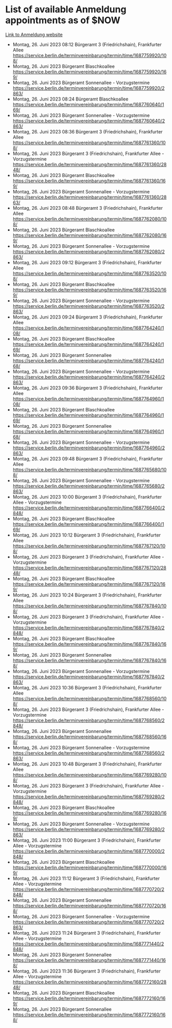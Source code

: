 # List of available Anmeldung appointments as of $NOW
[Link to Anmeldung website](https://service.berlin.de/terminvereinbarung/termin/tag.php?termin=1&anliegen[]=120686&dienstleisterlist=122210,122217,327316,122219,327312,122227,327314,122231,327346,122243,327348,122254,122252,329742,122260,329745,122262,329748,122271,327278,122273,327274,122277,327276,330436,122280,327294,122282,327290,122284,327292,122291,327270,122285,327266,122286,327264,122296,327268,150230,329760,122297,327286,122294,327284,122312,329763,122314,329775,122304,327330,122311,327334,122309,327332,317869,122281,327352,122279,329772,122283,122276,327324,122274,327326,122267,329766,122246,327318,122251,327320,122257,327322,122208,327298,122226,327300&herkunft=http%3A%2F%2Fservice.berlin.de%2Fdienstleistung%2F120686%2F)
- Montag, 26. Juni 2023 08:12 Bürgeramt 3 (Friedrichshain), Frankfurter Allee https://service.berlin.de/terminvereinbarung/termin/time/1687759920/108/
- Montag, 26. Juni 2023  Bürgeramt Blaschkoallee https://service.berlin.de/terminvereinbarung/termin/time/1687759920/169/
- Montag, 26. Juni 2023  Bürgeramt Sonnenallee - Vorzugstermine https://service.berlin.de/terminvereinbarung/termin/time/1687759920/2863/
- Montag, 26. Juni 2023 08:24 Bürgeramt Blaschkoallee https://service.berlin.de/terminvereinbarung/termin/time/1687760640/169/
- Montag, 26. Juni 2023  Bürgeramt Sonnenallee - Vorzugstermine https://service.berlin.de/terminvereinbarung/termin/time/1687760640/2863/
- Montag, 26. Juni 2023 08:36 Bürgeramt 3 (Friedrichshain), Frankfurter Allee https://service.berlin.de/terminvereinbarung/termin/time/1687761360/108/
- Montag, 26. Juni 2023  Bürgeramt 3 (Friedrichshain), Frankfurter Allee - Vorzugstermine https://service.berlin.de/terminvereinbarung/termin/time/1687761360/2848/
- Montag, 26. Juni 2023  Bürgeramt Blaschkoallee https://service.berlin.de/terminvereinbarung/termin/time/1687761360/169/
- Montag, 26. Juni 2023  Bürgeramt Sonnenallee - Vorzugstermine https://service.berlin.de/terminvereinbarung/termin/time/1687761360/2863/
- Montag, 26. Juni 2023 08:48 Bürgeramt 3 (Friedrichshain), Frankfurter Allee https://service.berlin.de/terminvereinbarung/termin/time/1687762080/108/
- Montag, 26. Juni 2023  Bürgeramt Blaschkoallee https://service.berlin.de/terminvereinbarung/termin/time/1687762080/169/
- Montag, 26. Juni 2023  Bürgeramt Sonnenallee - Vorzugstermine https://service.berlin.de/terminvereinbarung/termin/time/1687762080/2863/
- Montag, 26. Juni 2023 09:12 Bürgeramt 3 (Friedrichshain), Frankfurter Allee https://service.berlin.de/terminvereinbarung/termin/time/1687763520/108/
- Montag, 26. Juni 2023  Bürgeramt Blaschkoallee https://service.berlin.de/terminvereinbarung/termin/time/1687763520/169/
- Montag, 26. Juni 2023  Bürgeramt Sonnenallee - Vorzugstermine https://service.berlin.de/terminvereinbarung/termin/time/1687763520/2863/
- Montag, 26. Juni 2023 09:24 Bürgeramt 3 (Friedrichshain), Frankfurter Allee https://service.berlin.de/terminvereinbarung/termin/time/1687764240/108/
- Montag, 26. Juni 2023  Bürgeramt Blaschkoallee https://service.berlin.de/terminvereinbarung/termin/time/1687764240/169/
- Montag, 26. Juni 2023  Bürgeramt Sonnenallee https://service.berlin.de/terminvereinbarung/termin/time/1687764240/168/
- Montag, 26. Juni 2023  Bürgeramt Sonnenallee - Vorzugstermine https://service.berlin.de/terminvereinbarung/termin/time/1687764240/2863/
- Montag, 26. Juni 2023 09:36 Bürgeramt 3 (Friedrichshain), Frankfurter Allee https://service.berlin.de/terminvereinbarung/termin/time/1687764960/108/
- Montag, 26. Juni 2023  Bürgeramt Blaschkoallee https://service.berlin.de/terminvereinbarung/termin/time/1687764960/169/
- Montag, 26. Juni 2023  Bürgeramt Sonnenallee https://service.berlin.de/terminvereinbarung/termin/time/1687764960/168/
- Montag, 26. Juni 2023  Bürgeramt Sonnenallee - Vorzugstermine https://service.berlin.de/terminvereinbarung/termin/time/1687764960/2863/
- Montag, 26. Juni 2023 09:48 Bürgeramt 3 (Friedrichshain), Frankfurter Allee https://service.berlin.de/terminvereinbarung/termin/time/1687765680/108/
- Montag, 26. Juni 2023  Bürgeramt Sonnenallee - Vorzugstermine https://service.berlin.de/terminvereinbarung/termin/time/1687765680/2863/
- Montag, 26. Juni 2023 10:00 Bürgeramt 3 (Friedrichshain), Frankfurter Allee - Vorzugstermine https://service.berlin.de/terminvereinbarung/termin/time/1687766400/2848/
- Montag, 26. Juni 2023  Bürgeramt Blaschkoallee https://service.berlin.de/terminvereinbarung/termin/time/1687766400/169/
- Montag, 26. Juni 2023 10:12 Bürgeramt 3 (Friedrichshain), Frankfurter Allee https://service.berlin.de/terminvereinbarung/termin/time/1687767120/108/
- Montag, 26. Juni 2023  Bürgeramt 3 (Friedrichshain), Frankfurter Allee - Vorzugstermine https://service.berlin.de/terminvereinbarung/termin/time/1687767120/2848/
- Montag, 26. Juni 2023  Bürgeramt Blaschkoallee https://service.berlin.de/terminvereinbarung/termin/time/1687767120/169/
- Montag, 26. Juni 2023 10:24 Bürgeramt 3 (Friedrichshain), Frankfurter Allee https://service.berlin.de/terminvereinbarung/termin/time/1687767840/108/
- Montag, 26. Juni 2023  Bürgeramt 3 (Friedrichshain), Frankfurter Allee - Vorzugstermine https://service.berlin.de/terminvereinbarung/termin/time/1687767840/2848/
- Montag, 26. Juni 2023  Bürgeramt Blaschkoallee https://service.berlin.de/terminvereinbarung/termin/time/1687767840/169/
- Montag, 26. Juni 2023  Bürgeramt Sonnenallee https://service.berlin.de/terminvereinbarung/termin/time/1687767840/168/
- Montag, 26. Juni 2023  Bürgeramt Sonnenallee - Vorzugstermine https://service.berlin.de/terminvereinbarung/termin/time/1687767840/2863/
- Montag, 26. Juni 2023 10:36 Bürgeramt 3 (Friedrichshain), Frankfurter Allee https://service.berlin.de/terminvereinbarung/termin/time/1687768560/108/
- Montag, 26. Juni 2023  Bürgeramt 3 (Friedrichshain), Frankfurter Allee - Vorzugstermine https://service.berlin.de/terminvereinbarung/termin/time/1687768560/2848/
- Montag, 26. Juni 2023  Bürgeramt Sonnenallee https://service.berlin.de/terminvereinbarung/termin/time/1687768560/168/
- Montag, 26. Juni 2023  Bürgeramt Sonnenallee - Vorzugstermine https://service.berlin.de/terminvereinbarung/termin/time/1687768560/2863/
- Montag, 26. Juni 2023 10:48 Bürgeramt 3 (Friedrichshain), Frankfurter Allee https://service.berlin.de/terminvereinbarung/termin/time/1687769280/108/
- Montag, 26. Juni 2023  Bürgeramt 3 (Friedrichshain), Frankfurter Allee - Vorzugstermine https://service.berlin.de/terminvereinbarung/termin/time/1687769280/2848/
- Montag, 26. Juni 2023  Bürgeramt Blaschkoallee https://service.berlin.de/terminvereinbarung/termin/time/1687769280/169/
- Montag, 26. Juni 2023  Bürgeramt Sonnenallee - Vorzugstermine https://service.berlin.de/terminvereinbarung/termin/time/1687769280/2863/
- Montag, 26. Juni 2023 11:00 Bürgeramt 3 (Friedrichshain), Frankfurter Allee - Vorzugstermine https://service.berlin.de/terminvereinbarung/termin/time/1687770000/2848/
- Montag, 26. Juni 2023  Bürgeramt Blaschkoallee https://service.berlin.de/terminvereinbarung/termin/time/1687770000/169/
- Montag, 26. Juni 2023 11:12 Bürgeramt 3 (Friedrichshain), Frankfurter Allee - Vorzugstermine https://service.berlin.de/terminvereinbarung/termin/time/1687770720/2848/
- Montag, 26. Juni 2023  Bürgeramt Sonnenallee https://service.berlin.de/terminvereinbarung/termin/time/1687770720/168/
- Montag, 26. Juni 2023  Bürgeramt Sonnenallee - Vorzugstermine https://service.berlin.de/terminvereinbarung/termin/time/1687770720/2863/
- Montag, 26. Juni 2023 11:24 Bürgeramt 3 (Friedrichshain), Frankfurter Allee - Vorzugstermine https://service.berlin.de/terminvereinbarung/termin/time/1687771440/2848/
- Montag, 26. Juni 2023  Bürgeramt Sonnenallee https://service.berlin.de/terminvereinbarung/termin/time/1687771440/168/
- Montag, 26. Juni 2023 11:36 Bürgeramt 3 (Friedrichshain), Frankfurter Allee - Vorzugstermine https://service.berlin.de/terminvereinbarung/termin/time/1687772160/2848/
- Montag, 26. Juni 2023  Bürgeramt Blaschkoallee https://service.berlin.de/terminvereinbarung/termin/time/1687772160/169/
- Montag, 26. Juni 2023  Bürgeramt Sonnenallee https://service.berlin.de/terminvereinbarung/termin/time/1687772160/168/
